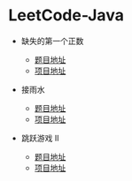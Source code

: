 # LeetCode-Java

* 缺失的第一个正数
    * [题目地址](https://leetcode-cn.com/problems/first-missing-positive/description/)
    * [项目地址](https://github.com/zhangsiqi951016/LeetCode-Java/blob/master/src/cn/zhangsiqi/leetcode/list/first_missing_positive/Solution.java)
    
* 接雨水
    * [题目地址](https://leetcode-cn.com/problems/trapping-rain-water/description/)
    * [项目地址](https://github.com/zhangsiqi951016/LeetCode-Java/blob/master/src/cn/zhangsiqi/leetcode/list/trapping_rain_water/Solution.java)
    
        
* 跳跃游戏 II
    * [题目地址](https://leetcode-cn.com/problems/jump-game-ii/description/)
    * [项目地址](https://github.com/zhangsiqi951016/LeetCode-Java/blob/master/src/cn/zhangsiqi/leetcode/list/jump_game_ii/Solution.java)
    
    